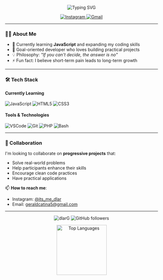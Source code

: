 <p align="center">
  <img src="https://readme-typing-svg.demolab.com?font=Fira+Code&weight=600&size=28&duration=3000&pause=1000&color=38BDF8&center=true&vCenter=true&width=500&lines=Hey+There!+👋;I'm+Gerald+(dlarG);Welcome+to+my+profile!&center=true" alt="Typing SVG" />
</p>

<p align="center">
  <a href="https://www.instagram.com/its_me_dlar/">
    <img src="https://img.shields.io/badge/Instagram-E4405F?style=for-the-badge&logo=instagram&logoColor=white" alt="Instagram"/>
  </a>
  <a href="mailto:geraldcatina5@gmail.com">
    <img src="https://img.shields.io/badge/Gmail-D14836?style=for-the-badge&logo=gmail&logoColor=white" alt="Gmail"/>
  </a>
</p>

---

### 🧑‍💻 About Me
- 🌱 Currently learning **JavaScript** and expanding my coding skills
- 🎯 Goal-oriented developer who loves building practical projects
- 💡 Philosophy: *"If you can't decide, the answer is no"*
- ⚡ Fun fact: I believe short-term pain leads to long-term growth

---

### 🛠️ Tech Stack
#### Currently Learning
<p>
  <img src="https://img.shields.io/badge/JavaScript-F7DF1E?style=for-the-badge&logo=javascript&logoColor=black" alt="JavaScript"/>
  <img src="https://img.shields.io/badge/HTML5-E34F26?style=for-the-badge&logo=html5&logoColor=white" alt="HTML5"/>
  <img src="https://img.shields.io/badge/CSS3-1572B6?style=for-the-badge&logo=css3&logoColor=white" alt="CSS3"/>
</p>

#### Tools & Technologies
<p>
  <img src="https://img.shields.io/badge/VS_Code-007ACC?style=for-the-badge&logo=visual-studio-code&logoColor=white" alt="VSCode"/>
  <img src="https://img.shields.io/badge/Git-F05032?style=for-the-badge&logo=git&logoColor=white" alt="Git"/>
  <img src="https://img.shields.io/badge/PHP-777BB4?style=for-the-badge&logo=php&logoColor=white" alt="PHP"/>
  <img src="https://img.shields.io/badge/Bash-4EAA25?style=for-the-badge&logo=gnu-bash&logoColor=white" alt="Bash"/>
</p>

---

### 🤝 Collaboration
I'm looking to collaborate on **progressive projects** that:
- Solve real-world problems
- Help participants enhance their skills
- Encourage clean code practices
- Have practical applications

📫 **How to reach me**:
- Instagram: [@its_me_dlar](https://www.instagram.com/its_me_dlar/)
- Email: [geraldcatina5@gmail.com](mailto:geraldcatina5@gmail.com)

---

<p align="center">
  <img src="https://komarev.com/ghpvc/?username=dlarG&label=Profile%20views&color=0e75b6&style=flat" alt="dlarG" /> 
  <img src="https://img.shields.io/github/followers/dlarG?label=Follow&style=social" alt="GitHub followers"/>
</p>

<p align="center">
  <img src="https://github-readme-stats.vercel.app/api/top-langs/?username=dlarG&layout=compact&theme=radical" alt="Top Languages" height="165"/>
</p>
